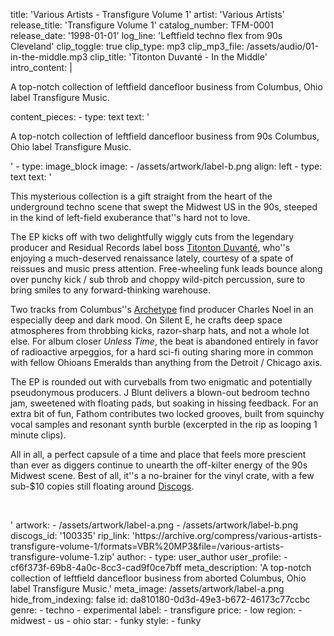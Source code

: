 title: 'Various Artists - Transfigure Volume 1'
artist: 'Various Artists'
release_title: 'Transfigure Volume 1'
catalog_number: TFM-0001
release_date: '1998-01-01'
log_line: 'Leftfield techno flex from 90s Cleveland'
clip_toggle: true
clip_type: mp3
clip_mp3_file: /assets/audio/01-in-the-middle.mp3
clip_title: 'Titonton Duvanté - In the Middle'
intro_content: |
  <p>A top-notch collection of leftfield dancefloor business from Columbus, Ohio label Transfigure Music.
  </p>
content_pieces:
  -
    type: text
    text: '<p>A top-notch collection of leftfield dancefloor business from 90s Columbus, Ohio label Transfigure Music.</p>'
  -
    type: image_block
    image:
      - /assets/artwork/label-b.png
    align: left
  -
    type: text
    text: '<p>This mysterious collection is a gift straight from the heart of the underground techno scene that swept the Midwest US in the 90s, steeped in the kind of left-field exuberance that''s hard not to love.</p><p>The EP kicks off with two delightfully wiggly cuts from the legendary producer and Residual Records label boss&nbsp;<a href="https://www.discogs.com/artist/4845-Titonton-Duvant%C3%A9">Titonton Duvanté</a>, who''s enjoying a much-deserved renaissance lately, courtesy of a spate of reissues and music press attention.&nbsp;Free-wheeling funk leads bounce along over punchy kick / sub throb and choppy wild-pitch percussion, sure to bring smiles to any forward-thinking warehouse.&nbsp;</p><p>Two tracks from Columbus''s <a href="https://www.discogs.com/sell/release/100335?ev=rb">Archetype</a> find producer Charles Noel in an especially deep and dark mood. On Silent E, he crafts deep space atmospheres from throbbing kicks, razor-sharp hats, and not a whole lot else. For album closer <i>Unless Time</i>, the beat is abandoned entirely in favor of radioactive arpeggios, for a hard sci-fi outing sharing more in common with fellow Ohioans Emeralds than anything from the Detroit / Chicago axis.&nbsp;</p><p>The EP is rounded out with curveballs from two enigmatic and potentially pseudonymous producers. J Blunt delivers a blown-out bedroom techno jam, sweetened with floating pads, but soaking in hissing feedback. For an extra bit of fun, Fathom contributes two locked grooves, built from squinchy vocal samples and resonant synth burble (excerpted in the rip as looping 1 minute clips).&nbsp;</p><p>All in all, a perfect capsule of a time and place that feels more prescient than ever as diggers continue to unearth the off-kilter energy of the 90s Midwest scene. Best of all, it''s a no-brainer for the vinyl crate, with a few sub-$10 copies still floating around <a href="https://www.discogs.com/sell/release/100335">Discogs</a>.&nbsp;</p><p><br></p>'
artwork:
  - /assets/artwork/label-a.png
  - /assets/artwork/label-b.png
discogs_id: '100335'
rip_link: 'https://archive.org/compress/various-artists-transfigure-volume-1/formats=VBR%20MP3&file=/various-artists-transfigure-volume-1.zip'
author:
  -
    type: user_author
    user_profile:
      - cf6f373f-69b8-4a0c-8cc3-cad9f0ce7bff
meta_description: 'A top-notch collection of leftfield dancefloor business from aborted Columbus, Ohio label Transfigure Music.'
meta_image: /assets/artwork/label-a.png
hide_from_indexing: false
id: da810180-0d3d-49e3-b672-46173c77ccbc
genre:
  - techno
  - experimental
label:
  - transfigure
price:
  - low
region:
  - midwest
  - us
  - ohio
star:
  - funky
style:
  - funky

